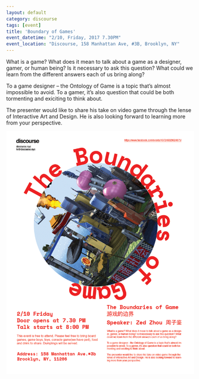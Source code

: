 ```yaml
---
layout: default
category: discourse
tags: [event]
title: 'Boundary of Games'
event_datetime: "2/10, Friday, 2017 7.30PM"
event_location: "Discourse, 158 Manhattan Ave, #3B, Brooklyn, NY"
---
```


What is a game? What does it mean to talk about a game as a designer, gamer, or human being? Is it necessary to ask this question? What could we learn from the different answers each of us bring along?

To a game designer – the Ontology of Game is a topic that’s almost impossible to avoid. To a gamer, it’s also question that could be both tormenting and exiciting to think about.

The presenter would like to share his take on video game through the lense of Interactive Art and Design. He is also looking forward to learning more from your perspective.


![400](/assets/image/di/di_2.png)
